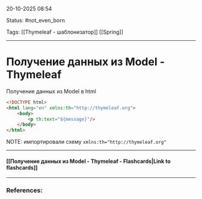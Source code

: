 
20-10-2025 08:54

Status: #not_even_born 

Tags: [[Thymeleaf - шаблонизатор]] [[Spring]]

---
# Получение данных из Model - Thymeleaf

Получение данных из Model в html
```html
<!DOCTYPE html>  
<html lang="en" xmlns:th="http://thymeleaf.org">
	<body>
		<p th:text="${message}"/>
	</body>
</html>
```

NOTE: импортировали схему `xmlns:th="http://thymeleaf.org"`

----
#### [[Получение данных из Model - Thymeleaf - Flashcards|Link to flashcards]]



---
### References:

